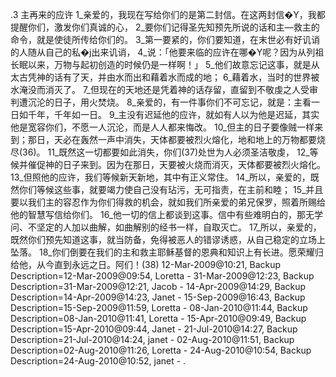 .3 
主再来的应许 
1_亲爱的，我现在写给你们的是第二封信。在这两封信�Y，我都提醒你们，激发你们真诚的心， 2_要你们记得圣先知预先所说的话和主―救主的命令，就是使徒所传给你们的。 3_第一要紧的，你们要知道，在末世必有好讥诮的人随从自己的私�j出来讥诮， 4_说：「他要来临的应许在哪�Y呢？因为从列祖长眠以来，万物与起初创造的时候仍是一样啊！」 5_他们故意忘记这事，就是从太古凭神的话有了天，并由水而出和藉着水而成的地； 6_藉着水，当时的世界被水淹没而消灭了。 7_但现在的天地还是凭着神的话存留，直留到不敬虔之人受审判遭沉沦的日子，用火焚烧。 
8_亲爱的，有一件事你们不可忘记，就是：主看一日如千年，千年如一日。 9_主没有迟延他的应许，就如有人以为他是迟延，其实他是宽容你们，不愿一人沉沦，而是人人都来悔改。 10_但主的日子要像贼一样来到；那日，天必在轰然一声中消失，天体都要被烈火熔化，地和地上的万物都要烧尽(36)。 11_既然这一切都要如此消失，你们(37)处世为人必须圣洁敬虔， 12_等候并催促神的日子来到。因为在那日，天要被火烧而消灭，天体都要被烈火熔化。 13_但照他的应许，我们等候新天新地，其中有正义常住。 
14_所以，亲爱的，既然你们等候这些事，就要竭力使自己没有玷污，无可指责，在主前和睦； 15_并且要以我们主的容忍作为你们得救的机会，就如我们所亲爱的弟兄保罗，照着所赐给他的智慧写信给你们。 16_他一切的信上都谈到这事。信中有些难明白的，那无学问、不坚定的人加以曲解，如曲解别的经书一样，自取灭亡。 17_所以，亲爱的，既然你们预先知道这事，就当防备，免得被恶人的错谬诱惑，从自己稳定的立场上坠落。 18_你们倒要在我们的主和救主耶稣基督的恩典和知识上有长进。愿荣耀归给他，从今直到永远之日。阿们！(38) 
12-Mar-2009@10:21, Backup Description=12-Mar-2009@09:54, Loretta - 
31-Mar-2009@12:23, Backup Description=31-Mar-2009@12:21, Jacob - 
14-Apr-2009@14:29, Backup Description=14-Apr-2009@14:23, Janet - 
15-Sep-2009@16:43, Backup Description=15-Sep-2009@11:59, Loretta - 
08-Jan-2010@11:44, Backup Description=08-Jan-2010@11:41, Loretta - 
15-Apr-2010@09:49, Backup Description=15-Apr-2010@09:44, Janet - 
21-Jul-2010@14:27, Backup Description=21-Jul-2010@14:24, janet - 
02-Aug-2010@11:51, Backup Description=02-Aug-2010@11:26, Loretta - 
24-Aug-2010@10:54, Backup Description=24-Aug-2010@10:52, janet - 
.